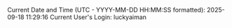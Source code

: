 Current Date and Time (UTC - YYYY-MM-DD HH:MM:SS formatted): 2025-09-18 11:29:16
Current User's Login: luckyaiman

